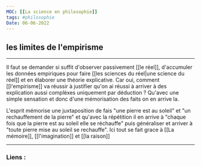 ```yaml
---
MOC: [[La science en philosophie]]
tags: #philosophie
Date: 06-06-2022
---
```


## les limites de l'empirisme

---

Il faut se demander si suffit d'observer passivement [[le réel]], d'accumuler les données empiriques pour faire [[les sciences du réel|une science du réel]] et en élaborer une théorie explicative. Car oui, comment [[l'empirisme]] va réussir à justifier qu'on ai réussi à arriver à des explication aussi complèxes uniquement par déduction ? Qu'avec une simple sensation et donc d'une mémorisation des faits on en arrive la. 

L'esprit mémorise une juxtaposition de fais "une pierre est au soleil" et "un rechauffement de la pierre" et qu'avec la répétition il en arrive à "chaque fois que la pierre est au soleil elle se réchauffe" puis généraliser et arriver à "toute pierre mise au soleil se rechauffe". Ici tout se fait grace à [[La mémoire]], [[l'imagination]] et [[la raison]]


---
### Liens :